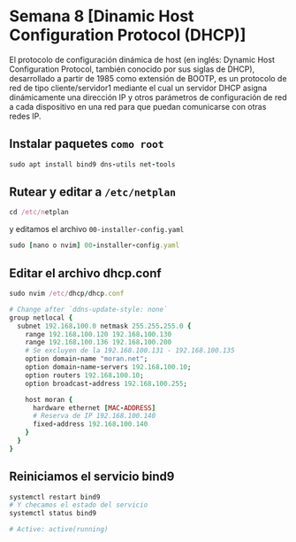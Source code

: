 # Semana 8 [Dinamic Host Configuration Protocol (DHCP)]
El protocolo de configuración dinámica de host (en inglés: Dynamic Host Configuration Protocol,
también conocido por sus siglas de DHCP), desarrollado a partir de 1985 como extensión de BOOTP,
es un protocolo de red de tipo cliente/servidor1​ mediante el cual un servidor DHCP asigna dinámicamente
una dirección IP y otros parámetros de configuración de red a cada dispositivo en una red para que
puedan comunicarse con otras redes IP.

## Instalar paquetes `como root`
```ruby
sudo apt install bind9 dns-utils net-tools
```

## Rutear y editar a `/etc/netplan`
```ruby
cd /etc/netplan
```
y editamos el archivo `00-installer-config.yaml`

```ruby
sudo [nano o nvim] 00-installer-config.yaml
```

## Editar el archivo dhcp.conf
```ruby
sudo nvim /etc/dhcp/dhcp.conf

# Change after `ddns-update-style: none`
group netlocal {
  subnet 192.168.100.0 netmask 255.255.255.0 {
    range 192.168.100.120 192.168.100.130
    range 192.168.100.136 192.168.100.200
    # Se excluyen de la 192.168.100.131 - 192.168.100.135
    option domain-name "moran.net";
    option domain-name-servers 192.168.100.10;
    option routers 192.168.100.10;
    option broadcast-address 192.168.100.255;

    host moran {
      hardware ethernet [MAC-ADDRESS]
      # Reserva de IP 192.168.100.140
      fixed-address 192.168.100.140
    }
  }
}
```

## Reiniciamos el servicio bind9
```ruby
systemctl restart bind9
# Y checamos el estado del servicio
systemctl status bind9

# Active: active(running)
```


